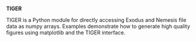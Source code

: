<b>TIGER</b>

TIGER is a Python module for directly accessing Exodus and Nemesis file data as numpy arrays. Examples demonstrate how to generate high quality figures using matplotlib and the TIGER interface.
